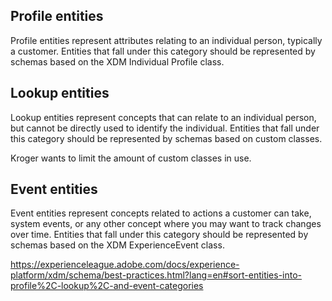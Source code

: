 
## Profile entities	

Profile entities represent attributes relating to an individual person, typically a customer. Entities that fall under this category should be represented by schemas based on the XDM Individual Profile class.

## Lookup entities	

Lookup entities represent concepts that can relate to an individual person, but cannot be directly used to identify the individual. Entities that fall under this category should be represented by schemas based on custom classes.

Kroger wants to limit the amount of custom classes in use.


## Event entities	

Event entities represent concepts related to actions a customer can take, system events, or any other concept where you may want to track changes over time. Entities that fall under this category should be represented by schemas based on the XDM ExperienceEvent class.

https://experienceleague.adobe.com/docs/experience-platform/xdm/schema/best-practices.html?lang=en#sort-entities-into-profile%2C-lookup%2C-and-event-categories